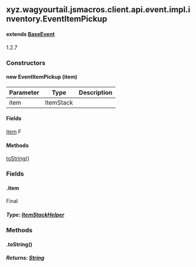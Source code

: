 

xyz.wagyourtail.jsmacros.client.api.event.impl.inventory.EventItemPickup
------------------------------------------------------------------------

#### extends [BaseEvent](1.9.2/xyz/wagyourtail/jsmacros/core/event/BaseEvent.html)

1.2.7

### Constructors

#### new EventItemPickup (item)

| Parameter | Type | Description |
|---|---|---|
| item | ItemStack |  |



#### Fields

[item](#item)
F



#### Methods

[toString()](#toString-)



### Fields

#### .item

Final

##### Type: [ItemStackHelper](1.9.2/xyz/wagyourtail/jsmacros/client/api/helpers/inventory/ItemStackHelper.html)



### Methods

#### .toString()


##### Returns: [String](https://docs.oracle.com/javase/8/docs/api/index.html?java/lang/String.html)




